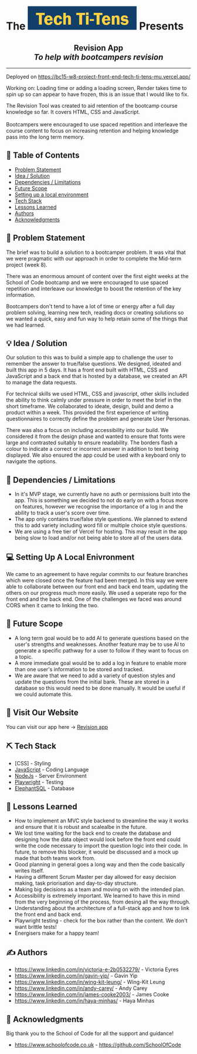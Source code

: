 # The <img src="image.png" alt="tech-titen logo"> Presents

<h2 align="center"> Revision App <br> <i>To help with bootcampers revision</i></h2>
<p align="center"> 

---
Deployed on https://bc15-w8-project-front-end-tech-ti-tens-mu.vercel.app/

Working on: Loading time or adding a loading screen, Render takes time to spin up so can appear to have frozen, this is an issue that I would like to fix.

The Revision Tool was created to aid retention of the bootcamp course knowledge so far. It covers HTML, CSS and JavaScript.
    <br> 
    <br>
Bootcampers were encouraged to use spaced repetition and interleave the course content to focus on increasing retention and helping knowledge pass into the long term memory. 
    
</p>

## 📝 Table of Contents

- [Problem Statement](#problem_statement)
- [Idea / Solution](#idea)
- [Dependencies / Limitations](#limitations)
- [Future Scope](#future_scope)
- [Setting up a local environment](#getting_started)
- [Tech Stack](#tech_stack)
- [Lessons Learned](#lessons_learned)
- [Authors](#authors)
- [Acknowledgments](#acknowledgments)

## 🧐 Problem Statement <a name="problem_statement"></a>

The brief was to build a solution to a bootcamper problem. It was vital that we were pragmatic with our approach in order to complete the Mid-term project (week 8). 

There was an enormous amount of content over the first eight weeks at the School of Code bootcamp and we were encouraged to use spaced repetition and interleave our knowledge to boost the retention of the key information. 

Bootcampers don't tend to have a lot of time or energy after a full day problem solving, learning new tech, reading docs or creating solutions so we wanted a quick, easy and fun way to help retain some of the things that we had learned. 

## 💡 Idea / Solution <a name = "idea"></a>

Our solution to this was to build a simple app to challenge the user to remember the answer to true/false questions. We designed, ideated and built this app in 5 days. It has a front end built with HTML, CSS and JavaScript and a back end that is hosted by a database, we created an API to manage the data requests. 

For technical skills we used HTML, CSS and javascript, other skills included the ability to think calmly under pressure in order to meet the brief in the short timeframe. We collaborated to ideate, design, build and demo a product within a week. This provided the first experience of writing questionnaires to correctly define the problem and generate User Personas.

There was also a focus on including accessibility into our build. We considered it from the design phase and wanted to ensure that fonts were large and contrasted suitably to ensure readability. The borders flash a colour to indicate a correct or incorrect answer in addition to text being displayed. We also ensured the app could be used with a keyboard only to navigate the options.

## 🛑 Dependencies / Limitations <a name = "limitations"></a>

- In it's MVP stage, we currently have no auth or permissions built into the app. This is something we decided to not do early on with a focus more on features, however we recognise the importance of a log in and the ability to track a user's score over time.
- The app only contains true/false style questions. We planned to extend this to add variety including word fill or multiple choice style questions.
- We are using a free tier of Vercel for hosting. This may result in the app being slow to load and/or not being able to store all of the users data.

## 💻 Setting Up A Local Enivronment <a name = "getting_started"></a>

We came to an agreement to have regular commits to our feature branches which were closed once the feature had been merged. In this way we were able to collaborate between our front end and back end team, updating the others on our progress much more easily. We used a seperate repo for the front end and the back end. One of the challenges we faced was around CORS when it came to linking the two.

## 🚀 Future Scope <a name = "future_scope"></a>

-  A long term goal would be to add AI to generate questions based on the user's strengths and weaknesses. Another feature may be to use AI to generate a specific pathway for a user to follow if they want to focus on a topic.
- A more immediate goal would be to add a log in feature to enable more than one user's information to be stored and tracked.
- We are aware that we need to add a variety of question styles and update the questions from the initial bank. These are stored in a database so this would need to be done manually. It would be useful if we could automate this.

 
## 🏁 Visit Our Website <a name = "vist_our_website"></a>

You can visit our app here -> <a href="https://bc15-w8-project-front-end-tech-ti-tens-mu.vercel.app/">Revision app</a>

## ⛏️ Tech Stack <a name = "tech_stack"></a>

- [CSS] - Styling
- [JavaScript](https://www.javascript.com/) - Coding Language
- [NodeJs](https://nodejs.org/en/) - Server Environment
- [Playwright](https://playwright.dev/) - Testing
- [ElephantSQL](https://https://customer.elephantsql.com/) - Database

## 🏫 Lessons Learned <a name = "lessons_learned"></a>

- How to implement an MVC style backend to streamline the way it works and ensure that it is robust and scalealbe in the future.
- We lost time waiting for the back end to create the database and designing how the data object would look before the front end could write the code necessary to import the question logic into their code. In future, to remove this blocker, it would be discussed and a mock up made that both teams work from.
- Good planning in general goes a long way and then the code basically writes itself.
- Having a different Scrum Master per day allowed for easy decision making, task priorisation and day-to-day structure.
- Making big decisions as a team and moving on with the intended plan.
- Accessibility is extremely important. We learned to have this in mind from the very beginning of the process, from desing all the way through.
- Understanding about the architecture of a full-stack app and how to link the front end and back end.
- Playwright testing - check for the box rather than the content. We don't want brittle tests!
- Energisers make for a happy team! 

## ✍️ Authors <a name = "authors"></a>

- https://www.linkedin.com/in/victoria-e-2b0532279/ - Victoria Eyres
- https://www.linkedin.com/in/gavin-yip/ - Gavin Yip
- https://www.linkedin.com/in/wing-kit-leung/ - Wing-Kit Leung
- https://www.linkedin.com/in/andy-carey/ - Andy Carey
- https://www.linkedin.com/in/james-cooke2003/ - James Cooke
- https://www.linkedin.com/in/haya-minhas/ - Haya Minhas


## 🎉 Acknowledgments <a name = "acknowledgments"></a>

Big thank you to the School of Code for all the support and guidance!

- https://www.schoolofcode.co.uk - https://github.com/SchoolOfCode


